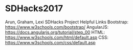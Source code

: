 # SDHacks2017
Arun, Graham, Lexi SDHacks Project
Helpful Links
Bootstrap: https://www.w3schools.com/bootstrap/
AngularJS: https://docs.angularjs.org/tutorial/step_00
HTML: https://www.w3schools.com/html/default.asp
CSS: https://www.w3schools.com/css/default.asp
